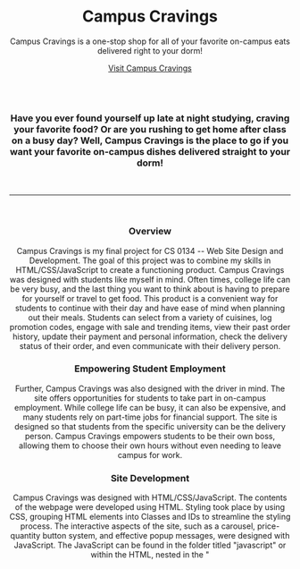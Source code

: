 <div align="center">

# Campus Cravings
Campus Cravings is a one-stop shop for all of your favorite on-campus eats delivered right to your dorm!

[Visit Campus Cravings]([https://yourwebsite.com](https://sites.pitt.edu/~luc59/luc59_final_project/index.html))

  
  <br>
  
### Have you ever found yourself up late at night studying, craving your favorite food? Or are you rushing to get home after class on a busy day? Well, Campus Cravings is the place to go if you want your favorite on-campus dishes delivered straight to your dorm!
  

<hr>
<br>

### Overview

Campus Cravings is my final project for CS 0134 -- Web Site Design and Development. The goal of this project was to combine my skills in HTML/CSS/JavaScript to create a functioning product. Campus Cravings was designed with students like myself in mind. Often times, college life can be very busy, and the last thing you want to think about is having to prepare for yourself or travel to get food. This product is a convenient way for students to continue with their day and have ease of mind when planning out their meals. Students can select from a variety of cuisines, log promotion codes, engage with sale and trending items, view their past order history, update their payment and personal information, check the delivery status of their order, and even communicate with their delivery person.

### Empowering Student Employment

Further, Campus Cravings was also designed with the driver in mind. The site offers opportunities for students to take part in on-campus employment. While college life can be busy, it can also be expensive, and many students rely on part-time jobs for financial support. The site is designed so that students from the specific university can be the delivery person. Campus Cravings empowers students to be their own boss, allowing them to choose their own hours without even needing to leave campus for work.

### Site Development

Campus Cravings was designed with HTML/CSS/JavaScript. The contents of the webpage were developed using HTML. Styling took place by using CSS, grouping HTML elements into Classes and IDs to streamline the styling process. The interactive aspects of the site, such as a carousel, price-quantity button system, and effective popup messages, were designed with JavaScript. The JavaScript can be found in the folder titled "javascript" or within the HTML, nested in the "<script>" tag.

I have also designed a simple and scalable logo for Campus Cravings. This was done using Canva. You can find the logos that I designed in the folder titled "images."

### Future Development

Looking forward, there is still a lot of work to be done in order for Campus Cravings to be a fully functioning product. I'd like to share with you some possible future developments to make Campus Cravings even better. First, the site mainly only functions for the user ordering the food. I would develop the site so that administration from various universities could interact with Campus Cravings to make the site specific to their University. I would also need to make the site function for the driver. That would look like creating an interface that logged and kept track of deliveries, a GPS system, a message log, etc.

I would also want to develop the forms within this site. I could develop it so that when the user places their order, the information is sent to the driver. I would need to consider user privacy and effective methods of form submission. Part of developing the forms would also include sending the order information from the food options page to the order page. These developments were outside of the scope of my learning in CS 0134, but I am eager to learn the skills needed to create these additions to the site!

Lastly, I would develop the styling. I would do this using BootStrap. This would allow me to create a more cohesive and elevated design for my site. The CSS effectively styles the site as a preliminary product, but there are many aspects such as the history log which could use some design upgrades. This would be done using BootStrap!

### Feedback

I hope you enjoy Campus Cravings as much as I do! Feel free to interact with the site in any way you would like, check out my code, or even provide me feedback. If you would like to provide feedback, feel free to [email me](mailto:LUC59@pitt.edu). Any and all feedback is greatly encouraged and appreciated! 

   
  <br>
  <br>
  
</div>
